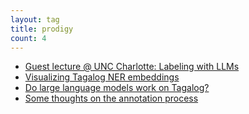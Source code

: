 ```yaml
---
layout: tag
title: prodigy
count: 4
---
```


- [Guest lecture @ UNC Charlotte: Labeling with LLMs](https://ljvmiranda921.github.io/notebook/2024/02/21/talk-unc-charlotte/)
- [Visualizing Tagalog NER embeddings](https://ljvmiranda921.github.io/notebook/2023/11/20/tagalog-ner-embeddings/)
- [Do large language models work on Tagalog?](https://ljvmiranda921.github.io/notebook/2023/08/04/llm-tagalog/)
- [Some thoughts on the annotation process](https://ljvmiranda921.github.io/notebook/2023/07/03/devlog-calamancy/)
